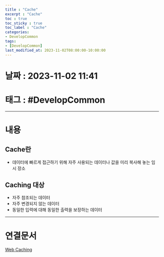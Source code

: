 ```yaml
---
title : "Cache"
excerpt : "Cache"
toc : true
toc_sticky : true
toc_label : "Cache"
categories:
- DevelopCommon
tags:
- [DevelopCommon]
last_modified_at: 2023-11-02T08:00:00-10:00:00
---
```


# 날짜 : 2023-11-02 11:41

# 태그 : #DevelopCommon 
---

# 내용

## Cache란
- 데이터에 빠르게 접근하기 위해 자주 사용되는 데이터나 값을 미리 복사해 놓는 임시 장소

## Caching 대상
- 자주 참조되는 데이터
- 자주 변경되지 않는 데이터
- 동일한 입력에 대해 동일한 출력을 보장하는 데이터

---

# 연결문서
[Web Caching](../../webcommon/webcommon-Web-Caching)